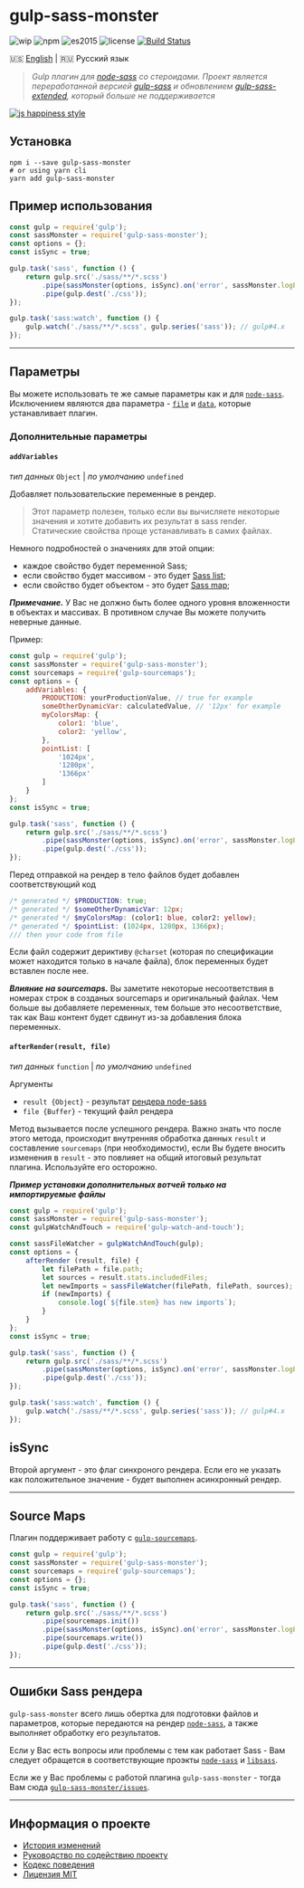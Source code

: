 # gulp-sass-monster

![wip](https://img.shields.io/badge/Status-W.I.P-red.svg)
![npm](https://img.shields.io/badge/node-6.3.1-yellow.svg)
![es2015](https://img.shields.io/badge/ECMAScript-2015_(ES6)-blue.svg)
![license](https://img.shields.io/badge/License-MIT-orange.svg)
[![Build Status](https://travis-ci.org/dutchenkoOleg/gulp-sass-monster.svg?branch=master)](https://travis-ci.org/dutchenkoOleg/gulp-sass-monster)


:us: [English](./README.md)
|
:ru: Русский язык

> _Gulp плагин для [node-sass](https://github.com/sass/node-sass) со стероидами. Проект является переработанной версией [gulp-sass](https://github.com/dlmanning/gulp-sass) и обновлением [gulp-sass-extended](https://github.com/dutchenkoOleg/gulp-sass-extended), который больше не поддерживается_

[![js happiness style](https://cdn.rawgit.com/JedWatson/happiness/master/badge.svg)](https://github.com/JedWatson/happiness)

## Установка

```shell
npm i --save gulp-sass-monster
# or using yarn cli
yarn add gulp-sass-monster
```

## Пример использования

```js
const gulp = require('gulp');
const sassMonster = require('gulp-sass-monster');
const options = {};
const isSync = true;

gulp.task('sass', function () {
    return gulp.src('./sass/**/*.scss')
        .pipe(sassMonster(options, isSync).on('error', sassMonster.logError))
        .pipe(gulp.dest('./css'));
});

gulp.task('sass:watch', function () {
    gulp.watch('./sass/**/*.scss', gulp.series('sass')); // gulp#4.x
});
```

---

## Параметры

Вы можете использовать те же самые параметры как и для [`node-sass`](https://github.com/sass/node-sass#options).  
Исключением являются два параметра - [`file`](https://github.com/sass/node-sass#file) и [`data`](https://github.com/sass/node-sass#data), которые устанавливает плагин.

### Дополнительные параметры

#### `addVariables`

_тип данных_ `Object`
|
_по умолчанию_ `undefined`

Добавляет пользовательские переменные в рендер.

> Этот параметр полезен, только если вы вычисляете некоторые значения и хотите добавить их результат в sass render.  
> Статические свойства проще устанавливать в самих файлах.

Немного подробностей о значениях для этой опции:

- каждое свойство будет переменной Sass;
- если свойство будет массивом - это будет [Sass list](http://sass-lang.com/documentation/file.SASS_REFERENCE.html#lists);
- если свойство будет объектом - это будет [Sass map](http://sass-lang.com/documentation/file.SASS_REFERENCE.html#maps);

___Примечание.___ У Вас не должно быть более одного уровня вложенности в объектах и массивах. В противном случае Вы можете получить неверные данные.

Пример:

```js
const gulp = require('gulp');
const sassMonster = require('gulp-sass-monster');
const sourcemaps = require('gulp-sourcemaps');
const options = {
    addVariables: {
        PRODUCTION: yourProductionValue, // true for example
        someOtherDynamicVar: calculatedValue, // '12px' for example 
        myColorsMap: {
            color1: 'blue',
            color2: 'yellow',
        },
        pointList: [
            '1024px',
            '1280px',
            '1366px'
        ]
    }
};
const isSync = true;

gulp.task('sass', function () {
    return gulp.src('./sass/**/*.scss')
        .pipe(sassMonster(options, isSync).on('error', sassMonster.logError))
        .pipe(gulp.dest('./css'));
});
```

Перед отправкой на рендер в тело файлов будет добавлен соответствующий код

```scss
/* generated */ $PRODUCTION: true;
/* generated */ $someOtherDynamicVar: 12px;
/* generated */ $myColorsMap: (color1: blue, color2: yellow);
/* generated */ $pointList: (1024px, 1280px, 1366px);
/// then your code from file 
```

Если файл содержит дериктиву `@charset` (которая по спецификации может находится только в начале файла), блок переменных будет вставлен после нее.

___Влияние на sourcemaps.___  Вы заметите некоторые несоответствия в номерах строк в созданых sourcemaps и оригинальный файлах. Чем больше вы добавляете переменных, тем больше это несоответствие, так как Ваш контент будет сдвинут из-за добавления блока переменных.

#### `afterRender(result, file)`

_тип данных_ `function`
|
_по умолчанию_ `undefined`

Аргументы

- `result {Object}` - результат [рендера node-sass](https://github.com/sass/node-sass#result-object)
- `file {Buffer}` - текущий файл рендера

Метод вызывается после успешного рендера. Важно знать что после этого метода, происходит внутренняя обработка данных `result` и составление `sourcemaps` (при необходимости), если Вы будете вносить изменения в  `result` - это повлияет на общий итоговый результат плагина. Используйте его осторожно.

___Пример установки дополнительных вотчей только на импортируемые файлы___

```js
const gulp = require('gulp');
const sassMonster = require('gulp-sass-monster');
const gulpWatchAndTouch = require('gulp-watch-and-touch');

const sassFileWatcher = gulpWatchAndTouch(gulp);
const options = {
    afterRender (result, file) {
        let filePath = file.path;
        let sources = result.stats.includedFiles;
        let newImports = sassFileWatcher(filePath, filePath, sources);
        if (newImports) {
            console.log(`${file.stem} has new imports`);
        }
    }
};
const isSync = true;

gulp.task('sass', function () {
    return gulp.src('./sass/**/*.scss')
        .pipe(sassMonster(options, isSync).on('error', sassMonster.logError))
        .pipe(gulp.dest('./css'));
});

gulp.task('sass:watch', function () {
    gulp.watch('./sass/**/*.scss', gulp.series('sass')); // gulp#4.x
});
```

## isSync

Второй аргумент - это флаг синхроного рендера. Если его не указать как положительное значение - будет выполнен асинхронный рендер.

---

## Source Maps

Плагин поддерживает работу с [`gulp-sourcemaps`](https://github.com/gulp-sourcemaps/gulp-sourcemaps).

```js
const gulp = require('gulp');
const sassMonster = require('gulp-sass-monster');
const sourcemaps = require('gulp-sourcemaps');
const options = {};
const isSync = true;

gulp.task('sass', function () {
    return gulp.src('./sass/**/*.scss')
        .pipe(sourcemaps.init())
        .pipe(sassMonster(options, isSync).on('error', sassMonster.logError))
        .pipe(sourcemaps.write())
        .pipe(gulp.dest('./css'));
});
```

---

## Ошибки Sass рендера

`gulp-sass-monster` всего лишь обертка для подготовки файлов и параметров, которые передаются на рендер [`node-sass`](https://github.com/sass/node-sass), а также выполняет обработку его результатов.

Если у Вас есть вопросы или проблемы с тем как работает Sass - Вам следует обращется в соответствующие проэкты [`node-sass`](https://github.com/sass/node-sass) и [`libsass`](https://github.com/sass/libsass).

Если же у Вас проблемы с работой плагина `gulp-sass-monster` - тогда Вам сюда [`gulp-sass-monster/issues`](https://github.com/dutchenkoOleg/gulp-sass-monster/issues).

---

## Информация о проекте

* [История изменений](./CHANGELOG-RU.md)
* [Руководство по содействию проекту](./CONTRIBUTING-RU.md)
* [Кодекс поведения](./CODE_OF_CONDUCT-RU.md)
* [Лицензия MIT](./LICENSE)
